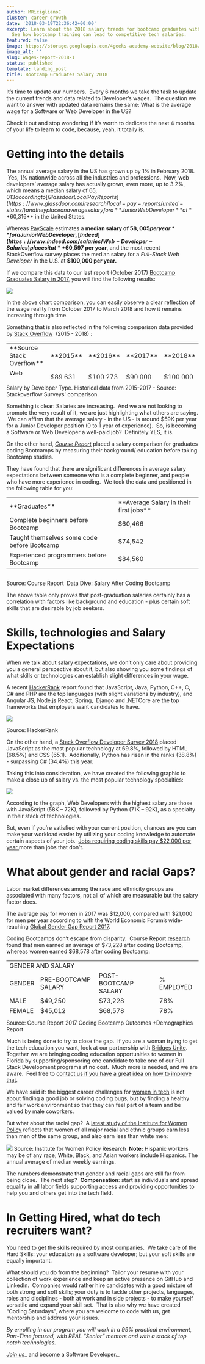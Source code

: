 ```yaml
---
author: MRiciglianoC
cluster: career-growth
date: '2018-03-19T22:36:42+00:00'
excerpt: Learn about the 2018 salary trends for bootcamp graduates with 4Geeks Academy.
  See how bootcamp training can lead to competitive tech salaries.
featured: false
image: https://storage.googleapis.com/4geeks-academy-website/blog/2018/03/BOOTCAMP2018-01-768x505.png
image_alt: ''
slug: wages-report-2018-1
status: published
template: landing_post
title: Bootcamp Graduates Salary 2018
---
```

It’s time to update our numbers.  Every 6 months we take the task to update the current trends and data related to Developer’s wages.  The question we want to answer with updated data remains the same: What is the average wage for a Software or Web Developer in the US?

Check it out and stop wondering if it’s worth to dedicate the next 4 months of your life to learn to code, because, yeah, it totally is.


# Getting into the details


The annual average salary in the US has grown up by 1% in February 2018.  Yes, 1% nationwide across all the industries and professions.  Now, web developers’ average salary has actually grown, even more, up to 3.2%, which means a median salary of $65,013 according to [Glassdoor Local Pay Reports](https://www.glassdoor.com/research/local-pay-reports/united-states/) and they place an average salary for a **Junior Web Developer **at** $60,316** in the United States.

Whereas [PayScale](https://www.payscale.com/research/US/Job=Web_Developer/Salary) estimates a **median salary of $58,005 per year** for a Junior Web Developer,  [Indeed](https://www.indeed.com/salaries/Web-Developer-Salaries) places it at **$60,597 per year**, and the most recent StackOverflow survey places the median salary for a _Full-Stack Web Developer_ in the U.S. at **$100,000 per year.**

If we compare this data to our last report (October 2017) [Bootcamp Graduates Salary in 2017](/us/coding-bootcamps/pay-tuition-4geeks), you will find the following results:

![](https://storage.googleapis.com/4geeks-academy-website/blog/2018/03/Screen-Shot-2018-03-19-at-6.32.14-PM.png)

In the above chart comparison, you can easily observe a clear reflection of the wage reality from October 2017 to March 2018 and how it remains increasing through time.

Something that is also reflected in the following comparison data provided by [Stack Overflow](https://insights.stackoverflow.com/survey/2017#overview)  (2015 - 2018) :
<table width="482" style="height: 93px;" class="table table-striped aligncenter" >
<tbody >
<tr >

<td >**Source Stack Overflow**
</td>

<td >**2015**
</td>

<td >**2016**
</td>

<td >**2017**
</td>

<td >**2018**
</td>
</tr>
<tr >

<td >Web Developer
</td>

<td >$89,631
</td>

<td >$100,273
</td>

<td >$90,000
</td>

<td >$100,000
</td>
</tr>
</tbody>
</table>



Salary by Developer Type. Historical data from 2015-2017 - Source: Stackoverflow Surveys' comparison.




Something is clear: Salaries are increasing.  And we are not looking to promote the very result of it, we are just highlighting what others are saying.  We can affirm that the average salary - in the US - is around $59K per year for a Junior Developer position (0 to 1 year of experience).  So, is becoming a Software or Web Developer a well-paid job?  Definitely YES, it is.

On the other hand, _[Course Report](https://www.coursereport.com/blog/salaries-after-coding-bootcamp)_ placed a salary comparison for graduates coding Bootcamps by measuring their background/ education before taking Bootcamp studies.

They have found that there are significant differences in average salary expectations between someone who is a complete beginner, and people who have more experience in coding.  We took the data and positioned in the following table for you:
<table width="610" style="height: 200px;" class="table table-striped aligncenter" >
<tbody >
<tr >

<td >**Graduates**
</td>

<td >**Average Salary in their first jobs**
</td>
</tr>
<tr >

<td >Complete beginners before Bootcamp
</td>

<td >$60,466
</td>
</tr>
<tr >

<td >Taught themselves some code before Bootcamp
</td>

<td >$74,542
</td>
</tr>
<tr >

<td >Experienced programmers before Bootcamp
</td>

<td >$84,560
</td>
</tr>
</tbody>
</table>



Source: Course Report  Data Dive: Salary After Coding Bootcamp


The above table only proves that post-graduation salaries certainly has a correlation with factors like background and education - plus certain soft skills that are desirable by job seekers.


# Skills, technologies and Salary Expectations


When we talk about salary expectations, we don’t only care about providing you a general perspective about it, but also showing you some findings of what skills or technologies can establish slight differences in your wage.

A recent [HackerRank](https://research.hackerrank.com/developer-skills/2018/) report found that JavaScript, Java, Python, C++, C, C# and PHP are the top languages (with slight variations by industry), and Angular JS, Node.js React, Spring,  Django and .NETCore are the top frameworks that employers want candidates to have.

![](https://storage.googleapis.com/4geeks-academy-website/blog/2018/03/GRAFICA-01-1-768x484.jpg)


Source: HackerRank




On the other hand, a [Stack Overflow Developer Survey 2018](https://insights.stackoverflow.com/survey/2018/#most-popular-technologies) placed JavaScript as the most popular technology at 69.8%, followed by HTML (68.5%) and CSS (65.1).  Additionally, Python has risen in the ranks (38.8%) - surpassing C# (34.4%) this year.

Taking this into consideration, we have created the following graphic to make a close up of salary vs. the most popular technology specialties:

![](https://storage.googleapis.com/4geeks-academy-website/blog/2018/03/BOOTCAMP2018-01-768x505.png)

According to the graph, Web Developers with the highest salary are those with JavaScript (58K – 72K), followed by Python (71K – 92K), as a specialty in their stack of technologies.

But, even if you’re satisfied with your current position, chances are you can make your workload easier by utilizing your coding knowledge to automate certain aspects of your job.  [Jobs requiring coding skills pay $22,000 per year ](https://www.monster.com/career-advice/article/coding-skills-land-high-paying-jobs-0916)more than jobs that don’t.


# What about gender and racial Gaps? 


Labor market differences among the race and ethnicity groups are associated with many factors, not all of which are measurable but the salary factor does.

The average pay for women in 2017 was $12,000, compared with $21,000 for men per year according to with the World Economic Forum’s wide-reaching [Global Gender Gap Report 2017](https://reports.weforum.org/global-gender-gap-report-2017/global-gender-gap-index-2017/).

Coding Bootcamps don’t escape from disparity.  Course Report [research](https://www.coursereport.com/blog/salaries-after-coding-bootcamp) found that men earned an average of $73,228 after coding Bootcamp, whereas women earned $68,578 after coding Bootcamp:
<table width="600" style="height: 138px;" class="table table-striped" >
<tbody >
<tr >

<td colspan="4" >GENDER AND SALARY
</td>
</tr>
<tr >

<td >GENDER
</td>

<td >PRE-BOOTCAMP SALARY
</td>

<td >POST-BOOTCAMP SALARY
</td>

<td >% EMPLOYED
</td>
</tr>
<tr >

<td >MALE
</td>

<td >$49,250
</td>

<td >$73,228
</td>

<td >78%
</td>
</tr>
<tr >

<td >FEMALE
</td>

<td >$45,012
</td>

<td >$68,578
</td>

<td >78%
</td>
</tr>
</tbody>
</table>


Source: Course Report 2017 Coding Bootcamp Outcomes +Demographics Report


Much is being done to try to close the gap.  If you are a woman trying to get the tech education you want, look at our partnership with [Bridges Unite](https://www.bridgesunite.com/).  Together we are bringing coding education opportunities to women in Florida by supporting/sponsoring one candidate to take one of our Full Stack Development programs at no cost.  Much more is needed, and we are aware.  Feel free to [contact us if you have a great idea on how to improve that](mailto:info@4geeksacademy.com). 

We have said it: the biggest career challenges for [women in tech](/us/trends-and-tech/women-in-tech-2017) is not about finding a good job or solving coding bugs, but by finding a healthy and fair work environment so that they can feel part of a team and be valued by male coworkers.

But what about the racial gap?  A [latest study of the Institute for Women Policy](https://iwpr.org/publications/gender-wage-gap-2017-race-ethnicity/) reflects that women of all major racial and ethnic groups earn less than men of the same group, and also earn less than white men:

![](https://storage.googleapis.com/4geeks-academy-website/blog/2018/03/Screen-Shot-2018-03-20-at-10.12.54-AM.png)
Source: Institute for Women Policy Research  **Note:** Hispanic workers may be of any race; White, Black, and Asian workers include Hispanics. The annual average of median weekly earnings. 

The numbers demonstrate that gender and racial gaps are still far from being close.  The next step?  **Compensation**: start as individuals and spread equality in all labor fields supporting access and providing opportunities to help you and others get into the tech field.


# In Getting Hired, what do tech recruiters want?


You need to get the skills required by most companies.  We take care of the Hard Skills: your education as a software developer; but your soft skills are equally important.

What should you do from the beginning?  Tailor your resume with your collection of work experience and keep an active presence on GitHub and LinkedIn.  Companies would rather hire candidates with a good mixture of both strong and soft skills; your duty is to tackle other projects, languages, roles and disciplines - both at work and in side projects - to make yourself versatile and expand your skill set.  That is also why we have created “Coding Saturdays”, where you are welcome to code with us, get mentorship and address your issues.

_By enrolling in our program you will work in a 99% practical environment, Part-Time focused, with REAL “Senior” mentors and with a stack of top notch technologies._

[_Join us_](/us/apply)_ and become a Software Developer._